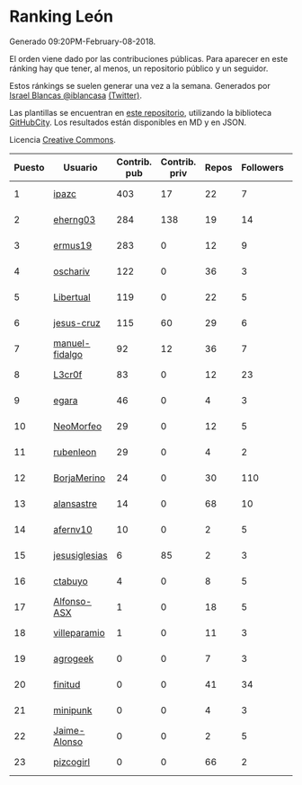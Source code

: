 # Ranking León

Generado 09:20PM-February-08-2018.

El orden viene dado por las contribuciones públicas. Para aparecer en este ránking hay que tener, al menos, un repositorio público y un seguidor.

Estos ránkings se suelen generar una vez a la semana. Generados por [Israel Blancas @iblancasa](https://github.com/iblancasa/) [(Twitter)](https://twitter.com/iblancasa).

Las plantillas se encuentran en [este repositorio](https://github.com/iblancasa/GH-Spanish-Ranking), utilizando la biblioteca [GitHubCity](https://github.com/iblancasa/GitHubCity). Los resultados están disponibles en MD y en JSON.

Licencia [Creative Commons](https://creativecommons.org/licenses/by/4.0/).

| Puesto   |  Usuario  | Contrib. pub | Contrib. priv |Repos| Followers | Desde |  Avatar  |
|----------|-----------|--------------|---------------|-----|-----------|-------|----------|
|1|[ipazc](https://github.com/ipazc)|403|17|22|7|2014-03-03|![ipazc](https://avatars0.githubusercontent.com/u/6841743)|
|2|[eherng03](https://github.com/eherng03)|284|138|19|14|2016-03-03|![eherng03](https://avatars1.githubusercontent.com/u/17623621)|
|3|[ermus19](https://github.com/ermus19)|283|0|12|9|2012-12-14|![ermus19](https://avatars3.githubusercontent.com/u/3046446)|
|4|[oschariv](https://github.com/oschariv)|122|0|36|3|2016-09-26|![oschariv](https://avatars1.githubusercontent.com/u/22443024)|
|5|[Libertual](https://github.com/Libertual)|119|0|22|5|2014-11-17|![Libertual](https://avatars1.githubusercontent.com/u/9809302)|
|6|[jesus-cruz](https://github.com/jesus-cruz)|115|60|29|6|2016-03-04|![jesus-cruz](https://avatars2.githubusercontent.com/u/17657793)|
|7|[manuel-fidalgo](https://github.com/manuel-fidalgo)|92|12|36|7|2016-02-05|![manuel-fidalgo](https://avatars1.githubusercontent.com/u/17085524)|
|8|[L3cr0f](https://github.com/L3cr0f)|83|0|12|23|2016-02-25|![L3cr0f](https://avatars0.githubusercontent.com/u/17481756)|
|9|[egara](https://github.com/egara)|46|0|4|3|2015-08-07|![egara](https://avatars0.githubusercontent.com/u/13696843)|
|10|[NeoMorfeo](https://github.com/NeoMorfeo)|29|0|12|5|2013-03-04|![NeoMorfeo](https://avatars2.githubusercontent.com/u/3766333)|
|11|[rubenleon](https://github.com/rubenleon)|29|0|4|2|2017-06-08|![rubenleon](https://avatars3.githubusercontent.com/u/29290728)|
|12|[BorjaMerino](https://github.com/BorjaMerino)|24|0|30|110|2012-05-03|![BorjaMerino](https://avatars1.githubusercontent.com/u/1701534)|
|13|[alansastre](https://github.com/alansastre)|14|0|68|10|2013-12-02|![alansastre](https://avatars0.githubusercontent.com/u/6086933)|
|14|[afernv10](https://github.com/afernv10)|10|0|2|5|2017-02-23|![afernv10](https://avatars0.githubusercontent.com/u/25979114)|
|15|[jesusiglesias](https://github.com/jesusiglesias)|6|85|2|3|2015-02-27|![jesusiglesias](https://avatars1.githubusercontent.com/u/11229430)|
|16|[ctabuyo](https://github.com/ctabuyo)|4|0|8|5|2015-08-12|![ctabuyo](https://avatars1.githubusercontent.com/u/13765677)|
|17|[Alfonso-ASX](https://github.com/Alfonso-ASX)|1|0|18|5|2012-01-11|![Alfonso-ASX](https://avatars2.githubusercontent.com/u/1320670)|
|18|[villeparamio](https://github.com/villeparamio)|1|0|11|3|2015-12-01|![villeparamio](https://avatars2.githubusercontent.com/u/16100827)|
|19|[agrogeek](https://github.com/agrogeek)|0|0|7|3|2009-04-01|![agrogeek](https://avatars0.githubusercontent.com/u/69480)|
|20|[finitud](https://github.com/finitud)|0|0|41|34|2010-02-24|![finitud](https://avatars2.githubusercontent.com/u/209716)|
|21|[minipunk](https://github.com/minipunk)|0|0|4|3|2012-09-20|![minipunk](https://avatars0.githubusercontent.com/u/2388305)|
|22|[Jaime-Alonso](https://github.com/Jaime-Alonso)|0|0|2|5|2014-01-28|![Jaime-Alonso](https://avatars2.githubusercontent.com/u/6524034)|
|23|[pizcogirl](https://github.com/pizcogirl)|0|0|66|2|2014-09-26|![pizcogirl](https://avatars2.githubusercontent.com/u/8928281)|
